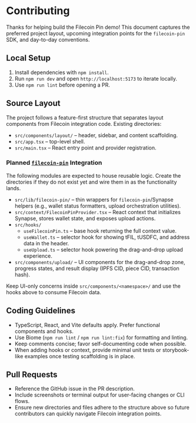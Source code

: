 # Contributing

Thanks for helping build the Filecoin Pin demo! This document captures the preferred project layout, upcoming integration points for the `filecoin-pin` SDK, and day-to-day conventions.

## Local Setup

1. Install dependencies with `npm install`.
2. Run `npm run dev` and open `http://localhost:5173` to iterate locally.
3. Use `npm run lint` before opening a PR.

## Source Layout

The project follows a feature-first structure that separates layout components from Filecoin integration code. Existing directories:

- `src/components/layout/` – header, sidebar, and content scaffolding.
- `src/app.tsx` – top-level shell.
- `src/main.tsx` – React entry point and provider registration.

### Planned [`filecoin-pin`](https://github.com/filecoin-project/filecoin-pin) Integration

The following modules are expected to house reusable logic. Create the directories if they do not exist yet and wire them in as the functionality lands.

- `src/lib/filecoin-pin/` – thin wrappers for `filecoin-pin`/Synapse helpers (e.g., wallet status formatters, upload orchestration utilities).
- `src/context/FilecoinPinProvider.tsx` – React context that initializes Synapse, stores wallet state, and exposes upload actions.
- `src/hooks/`
  - `useFilecoinPin.ts` – base hook returning the full context value.
  - `useWallet.ts` – selector hook for showing tFIL, tUSDFC, and address data in the header.
  - `useUpload.ts` – selector hook powering the drag-and-drop upload experience.
- `src/components/upload/` – UI components for the drag-and-drop zone, progress states, and result display (IPFS CID, piece CID, transaction hash).

Keep UI-only concerns inside `src/components/<namespace>/` and use the hooks above to consume Filecoin data.

## Coding Guidelines

- TypeScript, React, and Vite defaults apply. Prefer functional components and hooks.
- Use Biome (`npm run lint` / `npm run lint:fix`) for formatting and linting.
- Keep comments concise; favor self-documenting code when possible.
- When adding hooks or context, provide minimal unit tests or storybook-like examples once testing scaffolding is in place.

## Pull Requests

- Reference the GitHub issue in the PR description.
- Include screenshots or terminal output for user-facing changes or CLI flows.
- Ensure new directories and files adhere to the structure above so future contributors can quickly navigate Filecoin integration points.
